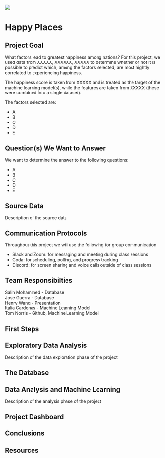 <img src="https://github.com/tn64/happy_places/blob/main/Resources/earth_from_space.png"></br>

# Happy Places

## Project Goal
What factors lead to greatest happiness among nations? For this project, we used data from XXXXX, XXXXXX, XXXXX to determine whether or not it is possible to predict which, among the factors selected, are most hightly correlated to experiencing happiness.

The happiness score is taken from XXXXX and is treated as the target of the machine learning model(s), while the features are taken from XXXXX (these were combined into a single dataset).

The factors selected are:
- A
- B
- C
- D
- E

## Question(s) We Want to Answer
We want to determine the answer to the following questions:
- A
- B
- C
- D
- E

## Source Data
Description of the source data

## Communication Protocols

Throughout this project we will use the following for group communication
- Slack and Zoom: for messaging and meeting during class sessions
- Coda: for scheduling, polling, and progress tracking
- Discord: for screen sharing and voice calls outside of class sessions

## Team Responsibilties
Salih Mohammed - Database</br>
Jose Guerra - Database</br>
Henry Wang - Presentation</br>
Italia Cardenas - Machine Learning Model</br>
Tom Norris - Github, Machine Learning Model</br>

## First Steps

## Exploratory Data Analysis
Description of the data exploration phase of the project

## The Database

## Data Analysis and Machine Learning
Description of the analysis phase of the project

## Project Dashboard

## Conclusions 

## Resources
